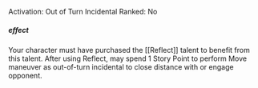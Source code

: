 Activation: Out of Turn Incidental
Ranked: No
##### effect
Your character must have purchased the
[[Reflect]] talent to benefit from this talent.
After using Reflect, may spend 1 Story Point
to perform Move maneuver as out-of-turn
incidental to close distance with or engage
opponent.